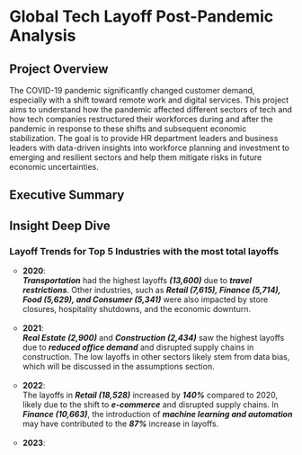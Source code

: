 

# Global Tech Layoff Post-Pandemic Analysis

## Project Overview
The COVID-19 pandemic significantly changed customer demand, especially with a shift toward remote work and digital services. This project aims to understand how the pandemic affected different sectors of tech and how tech companies restructured their workforces during and after the pandemic in response to these shifts and subsequent economic stabilization. The goal is to provide HR department leaders and business leaders with data-driven insights into workforce planning and investment to emerging and resilient sectors and help them mitigate risks in future economic uncertainties.

## Executive Summary

## Insight Deep Dive
### Layoff Trends for Top 5 Industries with the most total layoffs

  
<ul style="list-style-type: circle; font-weight: light;">
  <li>
  <strong>2020</strong>: <br/>
  <strong><em>Transportation</strong></em> had the highest layoffs <strong><em>(13,600)</strong></em> due to <strong><em>travel restrictions</strong></em>. Other industries, such as <strong><em>Retail (7,615),      Finance (5,714), Food (5,629), and Consumer (5,341)</strong></em> were also impacted by store closures, hospitality shutdowns, and the economic downturn.

    
  </li>
  <br/>
  
  <li>
  <strong>2021</strong>: <br/>
  <strong><em>Real Estate (2,900)</strong></em> and <strong><em>Construction (2,434)</strong></em> saw the highest layoffs due to <strong><em>reduced office demand</em></strong> and disrupted supply chains in       construction. The low layoffs in other sectors likely stem from data bias, which will be discussed in the assumptions section.
  </li>
  <br/>
  
  <li>
  <strong>2022</strong>: <br/>
  The layoffs in <strong><em>Retail (18,528)</strong></em> increased by <strong><em>140%</strong></em> compared to 2020, likely due to the shift to <strong><em>e-commerce</em></strong> and disrupted supply          chains. In <strong><em>Finance (10,663)</strong></em>, the introduction of <strong><em>machine learning and automation</strong></em> may have contributed to the <strong><em>87%</strong></em> increase in layoffs.
  </li>
  <br/>

  <li>
  <strong>2023</strong>: <br/>
  
  </li>
  <br/>  
  </ul>

